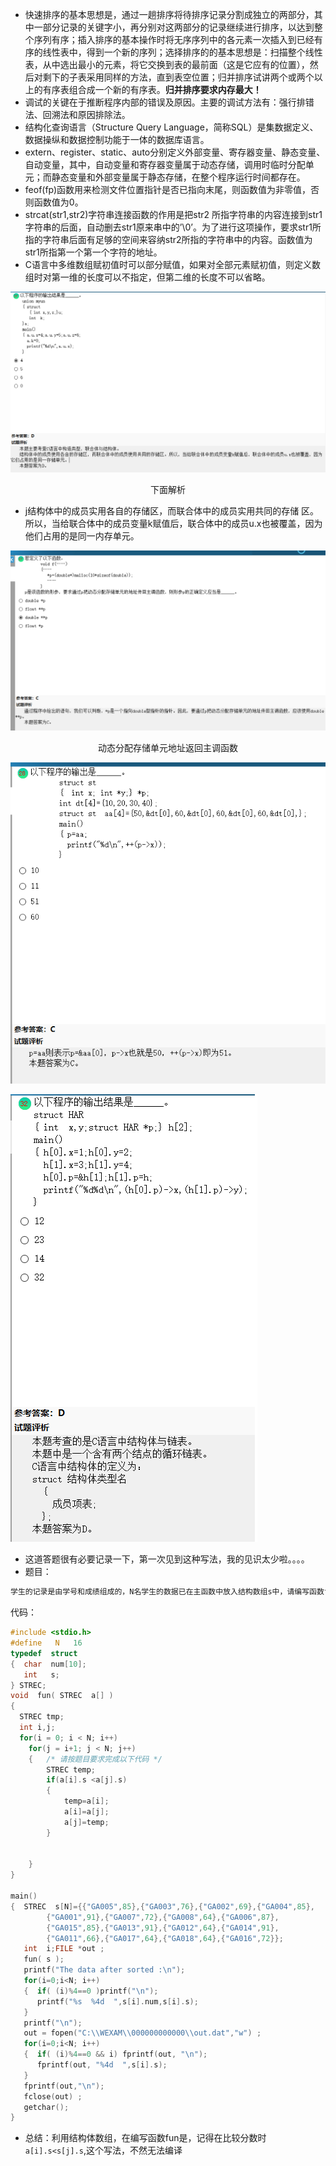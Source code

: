 - 快速排序的基本思想是，通过一趟排序将待排序记录分割成独立的两部分，其中一部分记录的关键字小，再分别对这两部分的记录继续进行排序，以达到整个序列有序；插入排序的基本操作时将无序序列中的各元素一次插入到已经有序的线性表中，得到一个新的序列；选择排序的的基本思想是：扫描整个线性表，从中选出最小的元素，将它交换到表的最前面（这是它应有的位置），然后对剩下的子表采用同样的方法，直到表空位置；归并排序试讲两个或两个以上的有序表组合成一个新的有序表。**归并排序要求内存最大！**
- 调试的关键在于推断程序内部的错误及原因。主要的调试方法有：强行排错法、回溯法和原因排除法。
- 结构化查询语言（Structure Query Language，简称SQL）是集数据定义、数据操纵和数据控制功能于一体的数据库语言。
- extern、register、static、auto分别定义外部变量、寄存器变量、静态变量、自动变量，其中，自动变量和寄存器变量属于动态存储，调用时临时分配单元；而静态变量和外部变量属于静态存储，在整个程序运行时间都存在。
- feof(fp)函数用来检测文件位置指针是否已指向末尾，则函数值为非零值，否则函数值为0。
- strcat(str1,str2)字符串连接函数的作用是把str2 所指字符串的内容连接到str1字符串的后面，自动删去str1原来串中的’\0’。为了进行这项操作，要求str1所指的字符串后面有足够的空间来容纳str2所指的字符串中的内容。函数值为str1所指第一个第一个字符的地址。
- C语言中多维数组赋初值时可以部分赋值，如果对全部元素赋初值，则定义数组时对第一维的长度可以不指定，但第二维的长度不可以省略。



![](../Image/二级错题笔记4_1.png)

<center>下面解析</center>

- j结构体中的成员实用各自的存储区，而联合体中的成员实用共同的存储 区。所以，当给联合体中的成员变量k赋值后，联合体中的成员u.x也被覆盖，因为他们占用的是同一内存单元。

![](../Image/二级错题笔记4_2.png)

<center>动态分配存储单元地址返回主调函数</center>

![](../Image/二级错题笔记4_3.png)

 



![](../Image/二级错题笔记4_4.png)

- 这道答题很有必要记录一下，第一次见到这种写法，我的见识太少啦。。。。
- 题目：

```txt
学生的记录是由学号和成绩组成的，N名学生的数据已在主函数中放入结构数组s中，请编写函数fun，他的功能是：按分数的高低排列学生的记录，高分在前。
```

代码：

```c++
#include <stdio.h>
#define   N   16
typedef  struct
{  char  num[10];
   int   s;
} STREC;
void  fun( STREC  a[] )
{
  STREC tmp;
  int i,j;
  for(i = 0; i < N; i++)
    for(j = i+1; j < N; j++)
    {   /* 请按题目要求完成以下代码 */
		STREC temp;
		if(a[i].s <a[j].s)
		{
			temp=a[i];
			a[i]=a[j];
			a[j]=temp;
		}


    }
}

main()
{  STREC  s[N]={{"GA005",85},{"GA003",76},{"GA002",69},{"GA004",85},
		{"GA001",91},{"GA007",72},{"GA008",64},{"GA006",87},
		{"GA015",85},{"GA013",91},{"GA012",64},{"GA014",91},
		{"GA011",66},{"GA017",64},{"GA018",64},{"GA016",72}};
   int  i;FILE *out ;
   fun( s );
   printf("The data after sorted :\n");
   for(i=0;i<N; i++)
   {  if( (i)%4==0 )printf("\n");
      printf("%s  %4d  ",s[i].num,s[i].s);
   }
   printf("\n");
   out = fopen("C:\\WEXAM\\000000000000\\out.dat","w") ;
   for(i=0;i<N; i++)
   {  if( (i)%4==0 && i) fprintf(out, "\n");
      fprintf(out, "%4d  ",s[i].s);
   }
   fprintf(out,"\n");
   fclose(out) ;
   getchar();
}


```

- 总结：利用结构体数组，在编写函数fun是，记得在比较分数时`a[i].s<s[j].s`,这个写法，不然无法编译

